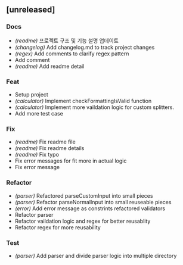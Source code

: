 ## [unreleased]

### Docs

- _(readme)_ 프로젝트 구조 및 기능 설명 업데이트
- _(changelog)_ Add changelog.md to track project changes
- _(regex)_ Add comments to clarify regex pattern
- Add comment
- _(readme)_ Add readme detail

### Feat

- Setup project
- _(calculator)_ Implement checkFormattingIsValid function
- _(calculator)_ Implement more vaildation logic for custom splitters.
- Add more test case

### Fix

- _(readme)_ Fix readme file
- _(readme)_ Fix readme details
- _(readme)_ Fix typo
- Fix error messages for fit more in actual logic
- Fix error message

### Refactor

- _(parser)_ Refactored parseCustomInput into small pieces
- _(parser)_ Refactor parseNormalInput into small reuseable pieces
- _(error)_ Add error message as constrints refactored validators
- Refactor parser
- Refactor vaildation logic and regex for better reusablity
- Refactor regex for more reusability

### Test

- _(parser)_ Add parser and divide parser logic into multiple directory
